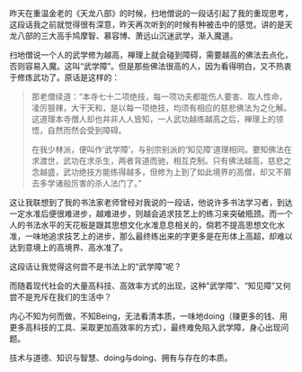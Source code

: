 昨天在重温金老的《天龙八部》的时候，扫地僧说的一段话引起了我的重现思考，这段话我之前就觉得很有深意，昨天再次听到的时候有种被击中的感觉。讲的是天龙八部的三大高手鸠摩智、慕容博、萧远山沉迷武学，渐入魔道。

扫地僧说一个人的武学修为越高，禅理上就会碰到障碍，需要越高的佛法去点化，否则容易入魔。这叫“武学障”。但是那些佛法很高的人，因为看得明白，又不热衷于修炼武功了。原话是这样的：

> 那老僧续道：“本寺七十二项绝技，每一项功夫都能伤人要害、取人性命，凌厉狠辣，大干天和，是以每一项绝技，均须有相应的慈悲佛法为之化解。这道理本寺僧人却也并非人人皆知，一人武功越练越高之后，禅理上的领悟，自然而然会受到障碍。
> 
> 在我少林派，便叫作‘武学障’，与别宗别派的‘知见障’道理相同。要知佛法在求渡世，武功在求杀生，两者背道而驰，相互克制。只有佛法越高，慈悲之念越盛，武功绝技方能练得越多，但修为上到了如此境界的高僧，却又不屑去多学诸般厉害的杀人法门了。”

这让我联想到了我的书法家老师曾经对我说的一段话，他说许多书法学习者，到达一定水准后便很难进步，越难进步，则越会追求技艺上的练习来突破瓶颈。而一个人的书法水平的天花板是跟其思想文化水准息息相关的，倘若不提高思想文化水准，一味地追求技艺上的进步，那么最终练出来的字更多是在形体上高超，却难以达到意境上的高境界、高水准了。

这段话让我觉得这何尝不是书法上的“武学障”呢？

而随着现代社会的大量高科技、高效率方式的出现，这种“武学障”、“知见障”又何尝不是充斥在我们的生活中？

内心不知为何而做，不知Being，无法看清本质，一味地doing（赚更多的钱、用更多高科技的工具、采取更加高效率的方式），最终难免陷入武学障，身心出现问题。

技术与道德、知识与智慧、doing与doing、拥有与存在的本质。